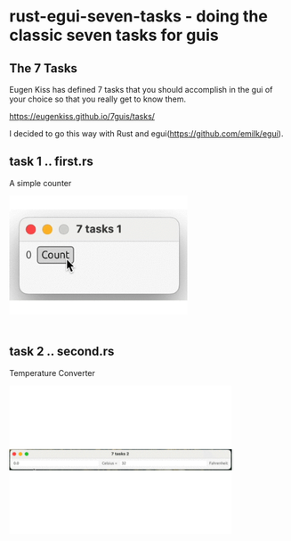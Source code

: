 # rust-egui-seven-tasks - doing the classic seven tasks for guis

## The 7 Tasks

Eugen Kiss has defined 7 tasks that you should accomplish in the gui of your choice so that you really get to know them.

https://eugenkiss.github.io/7guis/tasks/

I decided to go this way with Rust and egui(https://github.com/emilk/egui).

## task 1 .. first.rs

A simple counter

<img src="img/task1.gif" width="320" align="left"><br><br><br><br><br><br><br><br><br><br><br><br><br><br>

## task 2 .. second.rs

Temperature Converter

<img src="img/task2.gif" width="400" align="left"><br><br><br><br><br><br><br><br><br><br><br><br><br><br>


```Rust

```
